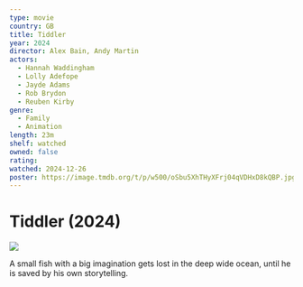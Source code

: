 ```yaml
---
type: movie
country: GB
title: Tiddler
year: 2024
director: Alex Bain, Andy Martin
actors:
  - Hannah Waddingham
  - Lolly Adefope
  - Jayde Adams
  - Rob Brydon
  - Reuben Kirby
genre:
  - Family
  - Animation
length: 23m
shelf: watched
owned: false
rating:
watched: 2024-12-26
poster: https://image.tmdb.org/t/p/w500/oSbu5XhTHyXFrj04qVDHxD8kQBP.jpg
---
```


# Tiddler (2024)

![](https://image.tmdb.org/t/p/w500/oSbu5XhTHyXFrj04qVDHxD8kQBP.jpg)

A small fish with a big imagination gets lost in the deep wide ocean, until he is saved by his own storytelling.